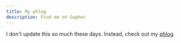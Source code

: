 ```yaml
---
title: My phlog
description: Find me on Gopher
---
```


I don't update this so much these days.  Instead, check out my
[phlog](gopher://sigkill.dk/1/phlog).
